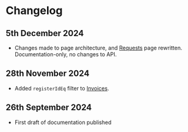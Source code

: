 # Changelog

## 5th December 2024
* Changes made to page architecture, and [Requests](../guidelines/requests.md) page rewritten. Documentation-only, no changes to API.

## 28th November 2024
* Added `registerIdEq` filter to [Invoices](../operations/invoices.md).

## 26th September 2024
* First draft of documentation published
